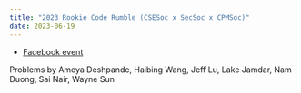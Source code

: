 ```yaml
---
title: "2023 Rookie Code Rumble (CSESoc x SecSoc x CPMSoc)"
date: 2023-06-19
---
```


<!--more-->
- [Facebook event](https://www.facebook.com/events/263381829605104)

Problems by Ameya Deshpande, Haibing Wang, Jeff Lu, Lake Jamdar, Nam Duong, Sai Nair, Wayne Sun